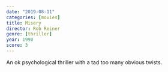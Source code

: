 ```yaml
---
date: "2019-08-11"
categories: [movies]
title: Misery
director: Rob Reiner
genre: [thriller]
year: 1990
score: 3
---
```


An ok psychological thriller with a tad too many obvious twists.
